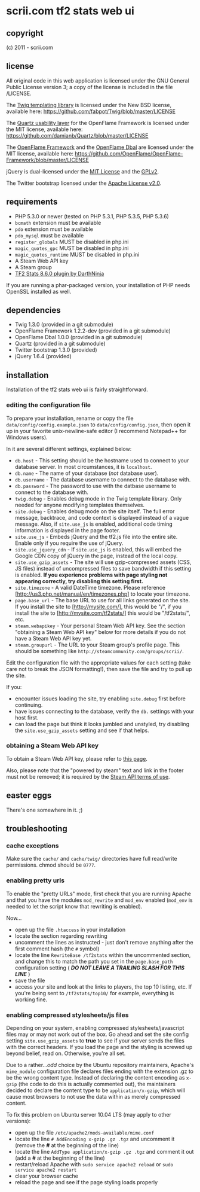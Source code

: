 # scrii.com tf2 stats web ui

## copyright

(c) 2011 - scrii.com

## license

All original code in this web application is licensed under the GNU General Public License version 3; a copy of the license is included in the file /LICENSE.

The [Twig templating library](http://twig-project.com) is licensed under the New BSD license, available here: https://github.com/fabpot/Twig/blob/master/LICENSE

The [Quartz usability layer](https://github.com/damianb/Quartz/tree/feature.injection) for the OpenFlame Framework is licensed under the MIT license, available here: https://github.com/damianb/Quartz/blob/master/LICENSE

The [OpenFlame Framework](https://github.com/OpenFlame/OpenFlame-Framework) and the [OpenFlame Dbal](https://github.com/OpenFlame/OpenFlame-Dbal) are licensed under the MIT license, available here:  https://github.com/OpenFlame/OpenFlame-Framework/blob/master/LICENSE

jQuery is dual-licensed under the [MIT License](http://github.com/jquery/jquery/blob/master/MIT-LICENSE.txt) and the [GPLv2](http://github.com/jquery/jquery/blob/master/GPL-LICENSE.txt).

The Twitter bootstrap licensed under the [Apache License v2.0](http://www.apache.org/licenses/LICENSE-2.0).

## requirements

* PHP 5.3.0 or newer (tested on PHP 5.3.1, PHP 5.3.5, PHP 5.3.6)
* `bcmath` extension must be available
* `pdo` extension must be available
* `pdo_mysql` must be available
* `register_globals` MUST be disabled in php.ini
* `magic_quotes_gpc` MUST be disabled in php.ini
* `magic_quotes_runtime` MUST be disabled in php.ini
* A Steam Web API key
* A Steam group
* [TF2 Stats 8.6.0 plugin by DarthNinja](http://forums.alliedmods.net/showthread.php?p=987696#post987696)

If you are running a phar-packaged version, your installation of PHP needs OpenSSL installed as well.

## dependencies

* Twig 1.3.0 (provided in a git submodule)
* OpenFlame Framework 1.2.2-dev (provided in a git submodule)
* OpenFlame Dbal 1.0.0 (provided in a git submodule)
* Quartz (provided in a git submodule)
* Twitter bootstrap 1.3.0 (provided)
* jQuery 1.6.4 (provided)

## installation

Installation of the tf2 stats web ui is fairly straightforward.

### editing the configuration file

To prepare your installation, rename or copy the file `data/config/config.example.json` to `data/config/config.json`, then open it up in your favorite unix-newline-safe editor (I recommend Notepad++ for Windows users).

In it are several different settings, explained below:

* `db.host` - This setting should be the hostname used to connect to your database server.  In most circumstances, it is `localhost`.
* `db.name` - The name of your database (*not* database user).
* `db.username` - The database username to connect to the database with.
* `db.password` - The password to use with the datbase username to connect to the database with.
* `twig.debug` - Enables debug mode in the Twig template library.  Only needed for anyone modifying templates themselves.
* `site.debug` - Enables debug mode on the site itself.  The full error message, backtrace, and code context is displayed instead of a vague message.  Also, if `site.use_js` is enabled, additional code timing information is displayed in the page footer.
* `site.use_js` - Embeds jQuery and the tf2.js file into the entire site.  Enable only if you require the use of jQuery.
* `site.use_jquery_cdn` - If `site.use_js` is enabled, this will embed the Google CDN copy of jQuery in the page, instead of the local copy.
* `site.use_gzip_assets` - The site will use gzip-compressed assets (CSS, JS files) instead of uncompressed files to save bandwidth if this setting is enabled.  **If you experience problems with page styling not appearing correctly, try disabling this setting first.**
* `site.timezone` - A valid DateTime timezone.  Please reference [http://us3.php.net/manual/en/timezones.php] to locate your timezone.
* `page.base_url` - The base URL to use for all links generated on the site.  If you install the site to [http://mysite.com/], this would be "/", if you install the site to [http://mysite.com/tf2stats/] this would be "/tf2stats/", etc.
* `steam.webapikey` - Your personal Steam Web API key.  See the section "obtaining a Steam Web API key" below for more details if you do not have a Steam Web API key yet.
* `steam.groupurl` - The URL to your Steam group's profile page.  This should be something like `http://steamcommunity.com/groups/scrii/`.

Edit the configuration file with the appropriate values for each setting (take care not to break the JSON formatting!), then save the file and try to pull up the site.

If you:

* encounter issues loading the site, try enabling `site.debug` first before continuing.
* have issues connecting to the database, verify the `db.` settings with your host first.
* can load the page but think it looks jumbled and unstyled, try disabling the `site.use_gzip_assets` setting and see if that helps.

### obtaining a Steam Web API key

To obtain a Steam Web API key, please refer to [this page](http://steamcommunity.com/dev).

Also, please note that the "powered by steam" text and link in the footer must not be removed; it is required by the [Steam API terms of use](http://steamcommunity.com/dev/apiterms).

## easter eggs

There's one somewhere in it.  ;)

## troubleshooting

### cache exceptions

Make sure the `cache/` and `cache/twig/` directories have full read/write permissions.  chmod should be `0777`.

### enabling pretty urls

To enable the "pretty URLs" mode, first check that you are running Apache and that you have the modules `mod_rewrite` and `mod_env` enabled (`mod_env` is needed to let the script know that rewriting is enabled).

Now...

* open up the file `.htaccess` in your installation
* locate the section regarding rewriting
* uncomment the lines as instructed - just don't remove anything after the first comment hash (the `#` symbol)
* locate the line `RewriteBase /tf2stats` within the uncommented section, and change this to match the path you set in the `page.base_path` configuration setting ( ***DO NOT LEAVE A TRAILING SLASH FOR THIS LINE*** )
* save the file
* access your site and look at the links to players, the top 10 listing, etc.  If you're being sent to `/tf2stats/top10/` for example, everything is working fine.

### enabling compressed stylesheets/js files

Depending on your system, enabling compressed stylesheets/javascript files may or may not work out of the box.  Go ahead and set the site config setting `site.use_gzip_assets` to **true** to see if your server sends the files with the correct headers.  If you load the page and the styling is screwed up beyond belief, read on.  Otherwise, you're all set.

Due to a rather...*odd* choice by the Ubuntu repository maintainers, Apache's `mime_module` configuration file declares files ending with the extension .gz to be the wrong content type.  Instead of declaring the content encoding as `x-gzip` (the code to do this is actually commented out), the maintainers decided to declare the content type to be `application/x-gzip`, which will cause most browsers to not use the data within as merely compressed content.

To fix this problem on Ubuntu server 10.04 LTS (may apply to other versions):

* open up the file `/etc/apache2/mods-available/mime.conf`
* locate the line `# AddEncoding x-gzip .gz .tgz` and uncomment it (remove the **#** at the beginning of the line)
* locate the line `AddType application/x-gzip .gz .tgz` and comment it out (add a **#** at the beginning of the line)
* restart/reload Apache with `sudo service apache2 reload` or `sudo service apache2 restart`
* clear your browser cache
* reload the page and see if the page styling loads properly
